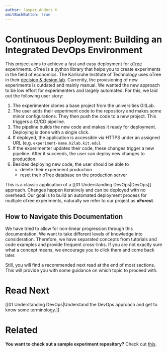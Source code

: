 ```yaml
---
author: Jasper Anders ©
omitBackButton: true
---
```


# Continuous Deployment: Building an Integrated DevOps Environment

This project aims to achieve a fast and easy deployment for [oTree](https://www.otree.org/) experiments. oTree is a python library that helps you to create experiments in the field of economics. The Karlsruhe Institute of Technology uses oTree in their [decision & design lab](https://www.kd2lab.kit.edu/english/index.php). Currently, the provisioning of new experiments is outdated and mainly manual. We wanted the new approach to be low effort for experimenters and largely automated. For this, we laid out the following user story:

1. The experimenter clones a base project from the universities GitLab.
2. The user adds their experiment code to the repository and makes some minor configurations. They then push the code to a new project. This triggers a CI/CD pipeline.
3. The pipeline builds the new code and makes it ready for deployment. Deploying is done with a single click.
4. If deployed, the application is accessible via HTTPS under an assigned URL (e.g. `experiment-name.k2lab.kit.edu`).
5. If the experimenter updates their code, these changes trigger a new pipeline. After it succeeds, the user can deploy new changes to production.
7. Besides deploying new code, the user should be able to
	- delete their experiment production
	- reset their oTree database on the production server

This is a classic application of a [[01 Understanding DevOps|DevOps]] approach. Changes happen iteratively and can be deployed with no overhead. Our goal is to build an automated deployment process for multiple oTree experiments, naturally we refer to our project as **oForest**.

## How to Navigate this Documentation

We have tried to allow for non-linear progression through this documentation. We want to take different levels of knowledge into consideration. Therefore, we have separated concepts from tutorials and code examples and provide frequent cross-links. If you are not exactly sure what a concept means, we encourage you to click them and come back later.

Still, you will find a recommended next read at the end of most sections. This will provide you with some guidance on which topic to proceed with.  

# Read Next

[[01 Understanding DevOps|Understand the DevOps approach and get to know some terminology.]]

# Related

**You want to check out a sample experiment repository?** Check out [this](https://gitlab.com/oforest).